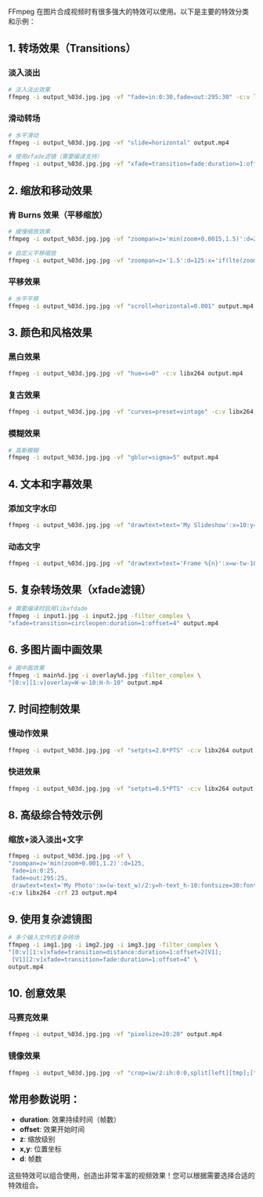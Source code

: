 FFmpeg 在图片合成视频时有很多强大的特效可以使用。以下是主要的特效分类和示例：

## 1. **转场效果（Transitions）**

### 淡入淡出
```bash
# 淡入淡出效果
ffmpeg -i output_%03d.jpg.jpg -vf "fade=in:0:30,fade=out:295:30" -c:v libx264 output.mp4
```

### 滑动转场
```bash
# 水平滑动
ffmpeg -i output_%03d.jpg.jpg -vf "slide=horizontal" output.mp4

# 使用xfade滤镜（需要编译支持）
ffmpeg -i output_%03d.jpg.jpg -vf "xfade=transition=fade:duration=1:offset=5" output.mp4
```

## 2. **缩放和移动效果**

### 肯 Burns 效果（平移缩放）
```bash
# 缓慢缩放效果
ffmpeg -i output_%03d.jpg.jpg -vf "zoompan=z='min(zoom+0.0015,1.5)':d=25" output.mp4

# 自定义平移缩放
ffmpeg -i output_%03d.jpg.jpg -vf "zoompan=z='1.5':d=125:x='if(lte(zoom,1.5),x,x+1)':y='y+0.5'" output.mp4
```

### 平移效果
```bash
# 水平平移
ffmpeg -i output_%03d.jpg.jpg -vf "scroll=horizontal=0.001" output.mp4
```

## 3. **颜色和风格效果**

### 黑白效果
```bash
ffmpeg -i output_%03d.jpg.jpg -vf "hue=s=0" -c:v libx264 output.mp4
```

### 复古效果
```bash
ffmpeg -i output_%03d.jpg.jpg -vf "curves=preset=vintage" -c:v libx264 output.mp4
```

### 模糊效果
```bash
# 高斯模糊
ffmpeg -i output_%03d.jpg.jpg -vf "gblur=sigma=5" output.mp4
```

## 4. **文本和字幕效果**

### 添加文字水印
```bash
ffmpeg -i output_%03d.jpg.jpg -vf "drawtext=text='My Slideshow':x=10:y=10:fontsize=24:fontcolor=white" output.mp4
```

### 动态文字
```bash
ffmpeg -i output_%03d.jpg.jpg -vf "drawtext=text='Frame %{n}':x=w-tw-10:y=10:fontsize=20:fontcolor=red" output.mp4
```

## 5. **复杂转场效果（xfade滤镜）**

```bash
# 需要编译时启用libxfdade
ffmpeg -i input1.jpg -i input2.jpg -filter_complex \
"xfade=transition=circleopen:duration=1:offset=4" output.mp4
```

## 6. **多图片画中画效果**

```bash
# 画中画效果
ffmpeg -i main%d.jpg -i overlay%d.jpg -filter_complex \
"[0:v][1:v]overlay=W-w-10:H-h-10" output.mp4
```

## 7. **时间控制效果**

### 慢动作效果
```bash
ffmpeg -i output_%03d.jpg.jpg -vf "setpts=2.0*PTS" -c:v libx264 output.mp4
```

### 快进效果
```bash
ffmpeg -i output_%03d.jpg.jpg -vf "setpts=0.5*PTS" -c:v libx264 output.mp4
```

## 8. **高级综合特效示例**

### 缩放+淡入淡出+文字
```bash
ffmpeg -i output_%03d.jpg.jpg -vf \
"zoompan=z='min(zoom+0.001,1.2)':d=125,
 fade=in:0:25,
 fade=out:295:25,
 drawtext=text='My Photo':x=(w-text_w)/2:y=h-text_h-10:fontsize=30:fontcolor=white:box=1:boxcolor=black@0.5" \
-c:v libx264 -crf 23 output.mp4
```

## 9. **使用复杂滤镜图**

```bash
# 多个输入文件的复杂转场
ffmpeg -i img1.jpg -i img2.jpg -i img3.jpg -filter_complex \
"[0:v][1:v]xfade=transition=distance:duration=1:offset=2[V1];
 [V1][2:v]xfade=transition=fade:duration=1:offset=4" \
output.mp4
```

## 10. **创意效果**

### 马赛克效果
```bash
ffmpeg -i output_%03d.jpg.jpg -vf "pixelize=20:20" output.mp4
```

### 镜像效果
```bash
ffmpeg -i output_%03d.jpg.jpg -vf "crop=iw/2:ih:0:0,split[left][tmp];[tmp]hflip[right];[left][right]hstack" output.mp4
```

## 常用参数说明：

- **duration**: 效果持续时间（帧数）
- **offset**: 效果开始时间
- **z**: 缩放级别
- **x,y**: 位置坐标
- **d**: 帧数

这些特效可以组合使用，创造出非常丰富的视频效果！您可以根据需要选择合适的特效组合。